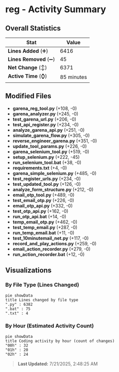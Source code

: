 # reg - Activity Summary 

## Overall Statistics

| Stat                   | Value                                                             |
| ---------------------- | ----------------------------------------------------------------- |
| **Lines Added** (➕)   | 6416                                          |
| **Lines Removed** (➖) | 45                                        |
| **Net Change** (↕)    | 6371                |
| **Active Time** (⌚)   | 85 minutes |


## Modified Files
- **garena_reg_tool.py** (+108, -0)
- **garena_analyzer.py** (+245, -0)
- **test_garena_url.py** (+206, -0)
- **test_api_register.py** (+234, -0)
- **analyze_garena_api.py** (+251, -0)
- **simulate_garena_flow.py** (+305, -0)
- **reverse_engineer_garena.py** (+351, -0)
- **update_tool_params.py** (+226, -0)
- **garena_selenium_tool.py** (+519, -0)
- **setup_selenium.py** (+222, -45)
- **run_selenium_tool.bat** (+38, -0)
- **requirements.txt** (+4, -0)
- **garena_simple_selenium.py** (+485, -0)
- **test_register_urls.py** (+234, -0)
- **test_updated_tool.py** (+126, -0)
- **analyze_form_structure.py** (+212, -0)
- **email_otp_tool.py** (+489, -0)
- **test_email_otp.py** (+226, -0)
- **email_otp_api.py** (+332, -0)
- **test_otp_api.py** (+162, -0)
- **run_otp_api.bat** (+14, -0)
- **temp_email_otp.py** (+462, -0)
- **test_temp_email.py** (+287, -0)
- **run_temp_email.bat** (+11, -0)
- **test_10minutemail_net.py** (+117, -0)
- **record_and_play_actions.py** (+259, -0)
- **email_action_recorder.py** (+279, -0)
- **run_action_recorder.bat** (+12, -0)

## Visualizations

### By File Type (Lines Changed)

```mermaid
pie showData
title Lines changed by file type
".py" : 6382
".bat" : 75
".txt" : 4
```

### By Hour (Estimated Activity Count)

```mermaid
pie showData
title Coding activity by hour (count of changes)
"00h" : 32
"01h" : 20
"02h" : 24
```


> **Last Updated:** 7/21/2025, 2:48:25 AM